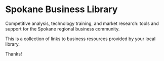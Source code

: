 Spokane Business Library
================================

Competitive analysis, technology training, and market research: tools and support for the Spokane regional business community. 

This is a collection of links to business resources provided by your local library.

Thanks!
